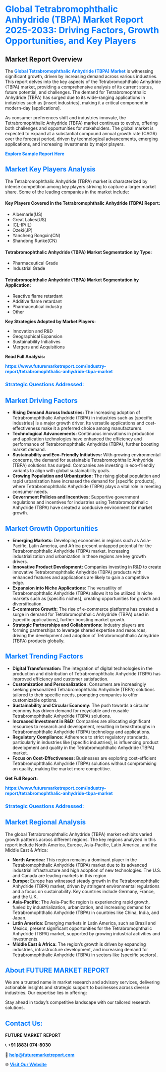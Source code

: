 <h1 style="color: #007BFF;">Global Tetrabromophthalic Anhydride (TBPA) Market Report 2025-2033: Driving Factors, Growth Opportunities, and Key Players</h1>

<section id="overview">
<h2>Market Report Overview</h2>
<p>The <a href="https://www.futuremarketreport.com/industry-report/tetrabromophthalic-anhydride-tbpa-market" style="color: #007BFF; text-decoration: none;"><strong>Global Tetrabromophthalic Anhydride (TBPA) Market</strong></a> is witnessing significant growth, driven by increasing demand across various industries. This report delves into the key aspects of the Tetrabromophthalic Anhydride (TBPA) market, providing a comprehensive analysis of its current status, future potential, and challenges. The demand for Tetrabromophthalic Anhydride (TBPA) has surged due to its wide-ranging applications in industries such as [insert industries], making it a critical component in modern-day [applications].</p>
<p>As consumer preferences shift and industries innovate, the Tetrabromophthalic Anhydride (TBPA) market continues to evolve, offering both challenges and opportunities for stakeholders. The global market is expected to expand at a substantial compound annual growth rate (CAGR) over the forecast period, driven by technological advancements, emerging applications, and increasing investments by major players.</p>
</section>

<section id="overview">
<p><a href="https://www.futuremarketreport.com/request-sample/reportId=90619" style="color: #007BFF; text-decoration: none;"><strong>Explore Sample Report Here</strong></a></p>
</section>

<section id="key-players">
<h2 style="color: #007BFF;">Market Key Players Analysis</h2>
<p>The Tetrabromophthalic Anhydride (TBPA) market is characterized by intense competition among key players striving to capture a larger market share. Some of the leading companies in the market include:</p>
<h4>Key Players Covered in the Tetrabromophthalic Anhydride (TBPA) Report:</h4>
<ul><li>Albemarle(US)</li><li>Great Lakes(US)</li><li>ICL-IP(IL)</li><li>Ozeki(JP)</li><li>Yancheng Rongxin(CN)</li><li>Shandong Runke(CN)</li></ul>
<h4>Tetrabromophthalic Anhydride (TBPA) Market Segmentation by Type:</h4>
<ul><li>Pharmaceutical Grade</li><li>Industrial Grade</li></ul>

<h4>Tetrabromophthalic Anhydride (TBPA) Market Segmentation by Application:</h4>
<ul><li>Reactive flame retardant</li><li>Additive flame retardant</li><li>Pharmaceutical industry</li><li>Other</li></ul>
<p><strong>Key Strategies Adopted by Market Players:</strong></p>
<ul>
<li>Innovation and R&D</li>
<li>Geographical Expansion</li>
<li>Sustainability Initiatives</li>
<li>Mergers and Acquisitions</li>
</ul>
</section>

<section>
<p><strong>Read Full Analysis: </strong></p><a href="https://www.futuremarketreport.com/industry-report/tetrabromophthalic-anhydride-tbpa-market" style="color: #007BFF; text-decoration: none;"><strong>https://www.futuremarketreport.com/industry-report/tetrabromophthalic-anhydride-tbpa-market</strong></a>
<h3 style="color: #007BFF;">Strategic Questions Addressed:</h3>
</section>

<section id="driving-factors">
<h2 style="color: #007BFF;">Market Driving Factors</h2>
<ul>
<li><strong>Rising Demand Across Industries:</strong> The increasing adoption of Tetrabromophthalic Anhydride (TBPA) in industries such as [specific industries] is a major growth driver. Its versatile applications and cost-effectiveness make it a preferred choice among manufacturers.</li>
<li><strong>Technological Advancements:</strong> Continuous innovations in production and application technologies have enhanced the efficiency and performance of Tetrabromophthalic Anhydride (TBPA), further boosting market demand.</li>
<li><strong>Sustainability and Eco-Friendly Initiatives:</strong> With growing environmental concerns, the demand for sustainable Tetrabromophthalic Anhydride (TBPA) solutions has surged. Companies are investing in eco-friendly variants to align with global sustainability goals.</li>
<li><strong>Growing Population and Urbanization:</strong> The rising global population and rapid urbanization have increased the demand for [specific products], where Tetrabromophthalic Anhydride (TBPA) plays a vital role in meeting consumer needs.</li>
<li><strong>Government Policies and Incentives:</strong> Supportive government regulations and incentives for industries using Tetrabromophthalic Anhydride (TBPA) have created a conducive environment for market growth.</li>
</ul>
</section>

<section id="growth-opportunities">
<h2 style="color: #007BFF;">Market Growth Opportunities</h2>
<ul>
<li><strong>Emerging Markets:</strong> Developing economies in regions such as Asia-Pacific, Latin America, and Africa present untapped potential for the Tetrabromophthalic Anhydride (TBPA) market. Increasing industrialization and urbanization in these regions are key growth drivers.</li>
<li><strong>Innovative Product Development:</strong> Companies investing in R&D to create innovative Tetrabromophthalic Anhydride (TBPA) products with enhanced features and applications are likely to gain a competitive edge.</li>
<li><strong>Expansion into Niche Applications:</strong> The versatility of Tetrabromophthalic Anhydride (TBPA) allows it to be utilized in niche markets such as [specific niches], creating opportunities for growth and diversification.</li>
<li><strong>E-commerce Growth:</strong> The rise of e-commerce platforms has created a surge in demand for Tetrabromophthalic Anhydride (TBPA) used in [specific applications], further boosting market growth.</li>
<li><strong>Strategic Partnerships and Collaborations:</strong> Industry players are forming partnerships to leverage shared expertise and resources, driving the development and adoption of Tetrabromophthalic Anhydride (TBPA) products globally.</li>
</ul>
</section>

<section id="trending-factors">
<h2 style="color: #007BFF;">Market Trending Factors</h2>
<ul>
<li><strong>Digital Transformation:</strong> The integration of digital technologies in the production and distribution of Tetrabromophthalic Anhydride (TBPA) has improved efficiency and customer satisfaction.</li>
<li><strong>Customization and Personalization:</strong> Consumers are increasingly seeking personalized Tetrabromophthalic Anhydride (TBPA) solutions tailored to their specific needs, prompting companies to offer customizable options.</li>
<li><strong>Sustainability and Circular Economy:</strong> The push towards a circular economy has driven demand for recyclable and reusable Tetrabromophthalic Anhydride (TBPA) solutions.</li>
<li><strong>Increased Investment in R&D:</strong> Companies are allocating significant resources to research and development, resulting in breakthroughs in Tetrabromophthalic Anhydride (TBPA) technology and applications.</li>
<li><strong>Regulatory Compliance:</strong> Adherence to strict regulatory standards, particularly in industries like [specific industries], is influencing product development and quality in the Tetrabromophthalic Anhydride (TBPA) market.</li>
<li><strong>Focus on Cost-Effectiveness:</strong> Businesses are exploring cost-efficient Tetrabromophthalic Anhydride (TBPA) solutions without compromising on quality, making the market more competitive.</li>
</ul>
</section>

<section>
<p><strong>Get Full Report: </strong></p><a href="https://www.futuremarketreport.com/industry-report/tetrabromophthalic-anhydride-tbpa-market" style="color: #007BFF; text-decoration: none;"><strong>https://www.futuremarketreport.com/industry-report/tetrabromophthalic-anhydride-tbpa-market</strong></a>
<h3 style="color: #007BFF;">Strategic Questions Addressed:</h3>
</section>


<section id="regional-analysis">
<h2 style="color: #007BFF;">Market Regional Analysis</h2>
<p>The global Tetrabromophthalic Anhydride (TBPA) market exhibits varied growth patterns across different regions. The key regions analyzed in this report include North America, Europe, Asia-Pacific, Latin America, and the Middle East & Africa:</p>
<ul>
<li><strong>North America:</strong> This region remains a dominant player in the Tetrabromophthalic Anhydride (TBPA) market due to its advanced industrial infrastructure and high adoption of new technologies. The U.S. and Canada are leading markets in this region.</li>
<li><strong>Europe:</strong> Europe has witnessed steady growth in the Tetrabromophthalic Anhydride (TBPA) market, driven by stringent environmental regulations and a focus on sustainability. Key countries include Germany, France, and the U.K.</li>
<li><strong>Asia-Pacific:</strong> The Asia-Pacific region is experiencing rapid growth, fueled by industrialization, urbanization, and increasing demand for Tetrabromophthalic Anhydride (TBPA) in countries like China, India, and Japan.</li>
<li><strong>Latin America:</strong> Emerging markets in Latin America, such as Brazil and Mexico, present significant opportunities for the Tetrabromophthalic Anhydride (TBPA) market, supported by growing industrial activities and investments.</li>
<li><strong>Middle East & Africa:</strong> The region’s growth is driven by expanding industries, infrastructure development, and increasing demand for Tetrabromophthalic Anhydride (TBPA) in sectors like [specific sectors].</li>
</ul>
</section>

<footer>
<h2 style="color: #007BFF;">About FUTURE MARKET REPORT</h2>
<p>We are a trusted name in market research and advisory services, delivering actionable insights and strategic support to businesses across diverse industries. Our expertise lies in offering:</p>

<p>Stay ahead in today’s competitive landscape with our tailored research solutions.</p>

<h2 style="color: #007BFF;">Contact Us:</h2>
<p><strong>FUTURE MARKET REPORT</strong></p>
<p>📞 <strong>+91 (883) 074-8030</strong></p>
<p>📧 <strong><a href="mailto:help@futuremarketreport.com" style="color: #007BFF;">help@futuremarketreport.com</a></strong></p>
<p>🌐 <strong><a href="https://www.futuremarketreport.com/" style="color: #007BFF;">Visit Our Website</a></strong></p>
</footer>